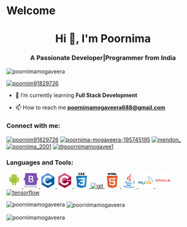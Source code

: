 <!--
**POORNIMAMOGAVEERA/POORNIMAMOGAVEERA** is a ✨ _special_ ✨ repository because its `README.md` (this file) appears on your GitHub profile.

Here are some ideas to get you started:

- 🔭 I’m currently working on ...
- 🌱 I’m currently learning ...
- 👯 I’m looking to collaborate on ...
- 🤔 I’m looking for help with ...
- 💬 Ask me about ...
- 📫 How to reach me: ...
- 😄 Pronouns: ...
- ⚡ Fun fact: ...
-->
# Welcome
<h1 align="center">Hi 👋, I'm Poornima</h1>
<h3 align="center">A Passionate Developer|Programmer from India</h3>

<p align="left"> <img src="https://komarev.com/ghpvc/?username=poornimamogaveera&label=Profile%20views&color=0e75b6&style=flat" alt="poornimamogaveera" /> </p>

<p align="left"> <a href="https://twitter.com/poornim91829726" target="blank"><img src="https://img.shields.io/twitter/follow/poornim91829726?logo=twitter&style=for-the-badge" alt="poornim91829726" /></a> </p>

- 🌱 I’m currently learning **Full Stack Development**

- 📫 How to reach me **poornimamogaveera688@gmail.com**

<h3 align="left">Connect with me:</h3>
<p align="left">
<a href="https://twitter.com/poornim91829726" target="blank"><img align="center" src="https://raw.githubusercontent.com/rahuldkjain/github-profile-readme-generator/master/src/images/icons/Social/twitter.svg" alt="poornim91829726" height="30" width="40" /></a>
<a href="https://linkedin.com/in/poornima-mogaveera-195745195" target="blank"><img align="center" src="https://raw.githubusercontent.com/rahuldkjain/github-profile-readme-generator/master/src/images/icons/Social/linked-in-alt.svg" alt="poornima-mogaveera-195745195" height="30" width="40" /></a>
<a href="https://instagram.com/mendon_" target="blank"><img align="center" src="https://raw.githubusercontent.com/rahuldkjain/github-profile-readme-generator/master/src/images/icons/Social/instagram.svg" alt="mendon_" height="30" width="40" /></a>
<a href="https://www.codechef.com/users/poornima_2001" target="blank"><img align="center" src="https://cdn.jsdelivr.net/npm/simple-icons@3.1.0/icons/codechef.svg" alt="poornima_2001" height="30" width="40" /></a>
<a href="https://www.hackerrank.com/@poornimamogavee1" target="blank"><img align="center" src="https://raw.githubusercontent.com/rahuldkjain/github-profile-readme-generator/master/src/images/icons/Social/hackerrank.svg" alt="@poornimamogavee1" height="30" width="40" /></a>
</p>

<h3 align="left">Languages and Tools:</h3>
<p align="left"> <a href="https://developer.android.com" target="_blank" rel="noreferrer"> <img src="https://raw.githubusercontent.com/devicons/devicon/master/icons/android/android-original-wordmark.svg" alt="android" width="40" height="40"/> </a> <a href="https://getbootstrap.com" target="_blank" rel="noreferrer"> <img src="https://raw.githubusercontent.com/devicons/devicon/master/icons/bootstrap/bootstrap-plain-wordmark.svg" alt="bootstrap" width="40" height="40"/> </a> <a href="https://www.cprogramming.com/" target="_blank" rel="noreferrer"> <img src="https://raw.githubusercontent.com/devicons/devicon/master/icons/c/c-original.svg" alt="c" width="40" height="40"/> </a> <a href="https://www.w3schools.com/cpp/" target="_blank" rel="noreferrer"> <img src="https://raw.githubusercontent.com/devicons/devicon/master/icons/cplusplus/cplusplus-original.svg" alt="cplusplus" width="40" height="40"/> </a> <a href="https://www.w3schools.com/css/" target="_blank" rel="noreferrer"> <img src="https://raw.githubusercontent.com/devicons/devicon/master/icons/css3/css3-original-wordmark.svg" alt="css3" width="40" height="40"/> </a> <a href="https://git-scm.com/" target="_blank" rel="noreferrer"> <img src="https://www.vectorlogo.zone/logos/git-scm/git-scm-icon.svg" alt="git" width="40" height="40"/> </a> <a href="https://www.w3.org/html/" target="_blank" rel="noreferrer"> <img src="https://raw.githubusercontent.com/devicons/devicon/master/icons/html5/html5-original-wordmark.svg" alt="html5" width="40" height="40"/> </a> <a href="https://www.java.com" target="_blank" rel="noreferrer"> <img src="https://raw.githubusercontent.com/devicons/devicon/master/icons/java/java-original.svg" alt="java" width="40" height="40"/> </a> <a href="https://www.mysql.com/" target="_blank" rel="noreferrer"> <img src="https://raw.githubusercontent.com/devicons/devicon/master/icons/mysql/mysql-original-wordmark.svg" alt="mysql" width="40" height="40"/> </a> <a href="https://www.oracle.com/" target="_blank" rel="noreferrer"> <img src="https://raw.githubusercontent.com/devicons/devicon/master/icons/oracle/oracle-original.svg" alt="oracle" width="40" height="40"/> </a> <a href="https://www.tensorflow.org" target="_blank" rel="noreferrer"> <img src="https://www.vectorlogo.zone/logos/tensorflow/tensorflow-icon.svg" alt="tensorflow" width="40" height="40"/> </a> </p>

<p><img align="left" src="https://github-readme-stats.vercel.app/api/top-langs?username=poornimamogaveera&show_icons=true&locale=en&layout=compact" alt="poornimamogaveera" /></p>

<p>&nbsp;<img align="center" src="https://github-readme-stats.vercel.app/api?username=poornimamogaveera&show_icons=true&locale=en" alt="poornimamogaveera" /></p>

<p><img align="center" src="https://github-readme-streak-stats.herokuapp.com/?user=poornimamogaveera&" alt="poornimamogaveera" /></p>

